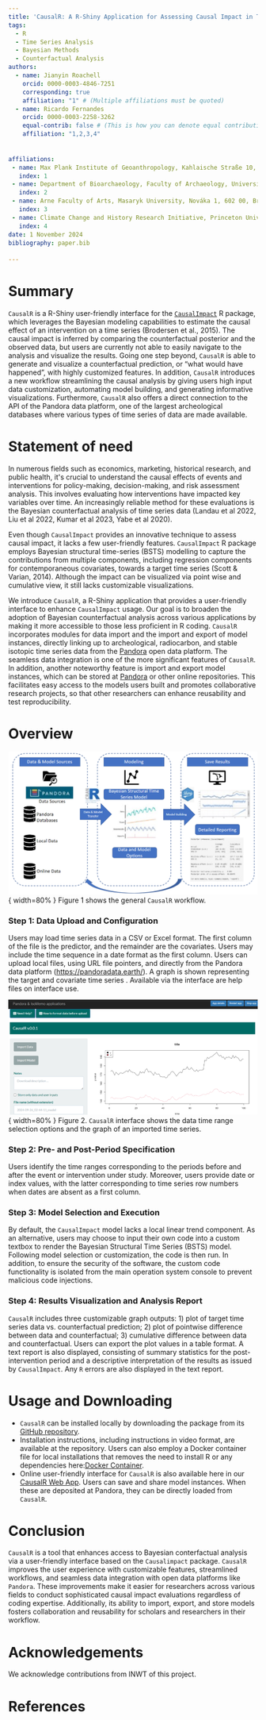 ```yaml
---
title: 'CausalR: A R-Shiny Application for Assessing Causal Impact in Time Series Data'
tags:
  - R
  - Time Series Analysis
  - Bayesian Methods
  - Counterfactual Analysis
authors:
  - name: Jianyin Roachell
    orcid: 0000-0003-4846-7251
    corresponding: true
    affiliation: "1" # (Multiple affiliations must be quoted)
  - name: Ricardo Fernandes
    orcid: 0000-0003-2258-3262
    equal-contrib: false # (This is how you can denote equal contributions between multiple authors)
    affiliation: "1,2,3,4"


affiliations:
 - name: Max Plank Institute of Geoanthropology, Kahlaische Straße 10, 07743 Jena, Germany
   index: 1
 - name: Department of Bioarchaeology, Faculty of Archaeology, University of Warsaw, ul. Krakowskie Przedmieście 26/28, 00-     927 Warszawa, Poland
   index: 2
 - name: Arne Faculty of Arts, Masaryk University, Nováka 1, 602 00, Brno-střed, Czech Republic
   index: 3
 - name: Climate Change and History Research Initiative, Princeton University, Princeton, USA
   index: 4
date: 1 November 2024
bibliography: paper.bib

---
```


# Summary

`CausalR` is a R-Shiny user-friendly interface for the [`CausalImpact`](https://google.github.io/CausalImpact/CausalImpact.html) R package, which leverages the Bayesian modeling capabilities to estimate the causal effect of an intervention on a time series (Brodersen et al., 2015).  The causal impact is inferred by comparing the counterfactual posterior and the observed data, but users are currently not able to easily navigate to the analysis and visualize the results. Going one step beyond, `CausalR` is able to generate and visualize a counterfactual prediction, or “what would have happened”, with highly customized features. In addition, `CausalR` introduces a new workflow streamlining the causal analysis by giving users high input data customization, automating model building, and generating informative visualizations. Furthermore, `CausalR` also offers a direct connection to the API of the Pandora data platform, one of the largest archeological databases where various types of time series of data are made available. 

# Statement of need

In numerous fields such as economics, marketing, historical research, and public health, it's crucial to understand the causal effects of events and interventions for policy-making, decision-making, and risk assessment analysis. This involves evaluating how interventions have impacted key variables over time. An increasingly reliable method for these evaluations is the Bayesian counterfactual analysis of time series data (Landau et al 2022, Liu et al 2022, Kumar et al 2023, Yabe et al 2020).

Even though `CausalImpact` provides an innovative technique to assess causal impact, it lacks a few user-friendly features. `CausalImpact` R package employs Bayesian structural time-series (BSTS) modelling to capture the contributions from multiple components, including regression components for contemporaneous covariates, towards a target time series (Scott & Varian, 2014). Although the impact can be visualized via point wise and cumulative view, it still lacks customizable visualizations. 

We introduce `CausalR`, a R-Shiny application that provides a user-friendly interface to enhance `CausalImpact` usage. Our goal is to broaden the adoption of Bayesian counterfactual analysis across various applications by making it more accessible to those less proficient in R coding. `CausalR` incorporates modules for data import and the import and export of model instances, directly linking up to archeological, radiocarbon, and stable isotopic time series data from the [Pandora](https://pandoradata.earth/) open data platform.  The seamless data integration is one of the more significant features of `CausalR`. In addition, another noteworthy feature is import and export model instances, which can be stored at [Pandora](https://pandoradata.earth/) or other online repositories. This facilitates easy access to the models users built and promotes collaborative research projects, so that other researchers can enhance reusability and test reproducibility.

# Overview
![The proposed workflow of CausalR.\label{fig:workflow}](causalr_workflow.png){ width=80% }
Figure 1 shows the general `CausalR` workflow.

### Step 1: Data Upload and Configuration
Users may load time series data in a CSV or Excel format. The first column of the file is the predictor, and the remainder are the covariates. Users may include the time sequence in a date format as the first column. Users can upload local files, using URL file pointers, and directly from the Pandora data platform (https://pandoradata.earth/).   A graph is shown representing the target and covariate time series . Available via the interface are help files on interface use.

![An example of CausalR's interface.\label{fig:interface}](causalr_interface.png){ width=80% }
Figure 2. `CausalR` interface shows the data time range selection options and the graph of an imported time series.

### Step 2: Pre- and Post-Period Specification
Users identify the time ranges corresponding to the periods before and after the event or intervention under study. Moreover, users provide date or index values, with the latter corresponding to time series row numbers when dates are absent as a first column.

### Step 3: Model Selection and Execution
By default, the `CausalImpact` model lacks a local linear trend component. As an alternative, users may choose to input their own code into a custom textbox to render the  Bayesian Structural Time Series (BSTS) model. Following model selection or customization, the code is then run. In addition, to ensure the security of the software, the custom code functionality is isolated from the main operation system console to prevent malicious code injections. 

### Step 4: Results Visualization and Analysis Report 
`CausalR` includes three customizable graph outputs:  1) plot of target time series data vs. counterfactual prediction; 2) plot of pointwise difference between data and counterfactual; 3) cumulative difference between data and counterfactual.  Users can export the plot values in a table format. A text report is also displayed, consisting of summary statistics for the post-intervention period and a descriptive interpretation of the results as issued by `CausalImpact`. Any `R` errors are also displayed in the text report.

# Usage and Downloading 
- `CausalR` can be installed locally by downloading the package from its [GitHub repository](https://github.com/Pandora-IsoMemo/CausalR).
- Installation instructions, including instructions in video format, are available at the repository. Users can also employ a Docker container file for local installations that removes the need to install R or any dependencies here:[Docker Container](https://github.com/Pandora-IsoMemo/CausalR/blob/main/Dockerfile). 
- Online user-friendly interface for `CausalR` is also available here in our [CausalR Web App](https://isomemoapp.com/app/causalr). Users can save and share model instances. When these are deposited at Pandora, they can be directly loaded from `CausalR`.


# Conclusion
`CausalR` is a tool that enhances access to Bayesian conterfactual analysis via a user-friendly interface based on the `Causalimpact` package. `CausalR` improves the user experience with customizable features, streamlined workflows, and seamless data integration with open data platforms like `Pandora`. These improvements make it easier for researchers across various fields to conduct sophisticated causal impact evaluations regardless of coding expertise. Additionally, its ability to import, export, and store models fosters collaboration and reusability for scholars and researchers in their workflow.


# Acknowledgements

We acknowledge contributions from INWT of this project.

# References

